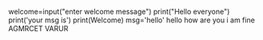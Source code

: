 welcome=input("enter welcome message")
print("Hello everyone")
print('your msg is')
print(Welcome)
msg='hello'
hello
how are you
i am fine
AGMRCET VARUR
